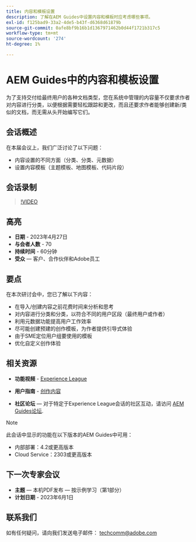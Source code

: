 ```yaml
---
title: 内容和模板设置
description: 了解在AEM Guides中设置内容和模板时应考虑哪些事项。
exl-id: f125bad9-33a2-4de5-b43f-d6368d61879b
source-git-commit: 0afe8bf9b16b1d1367971462b0d44f1721b317c5
workflow-type: tm+mt
source-wordcount: '274'
ht-degree: 1%

---
```


# AEM Guides中的内容和模板设置

为了支持交付给最终用户的各种文档类型，您在系统中管理的内容量不仅要求作者对内容进行分类，以便根据需要轻松跟踪和更改，而且还要求作者能够创建新/类似的文档，而无需从头开始编写它们。


## 会话概述

在本届会议上，我们广泛讨论了以下问题：

- 内容设置的不同方面（分类、分类、元数据）
- 设置内容模板（主题模板、地图模板、代码片段）


## 会话录制

>[!VIDEO](https://video.tv.adobe.com/v/3419004/guides-templates-author-templates?quality=12&learn=on)


## 高亮

- **日期** - 2023年4月27日
- **与会者人数** - 70
- **持续时间** - 60分钟
- **受众**  — 客户、合作伙伴和Adobe员工


## 要点

在本次研讨会中，您已了解以下内容：

- 在导入/创建内容之前花费时间来分析和思考
- 对内容进行分类和分类，以符合不同的用户区段（最终用户或作者）
- 利用元数据功能提高用户工作效率
- 尽可能创建预建的创作模板，为作者提供引导式体验
- 由于SME定位用户组要使用的模板
- 优化自定义创作体验



## 相关资源

- **功能视频** -  [Experience League](https://experienceleague.adobe.com/docs/experience-manager-guides-learn/videos/advanced-user-guide/folder-profiles.html)

- **用户指南** - [创作内容](/help/product-guide/user-guide/reports-intro.md)

- **社区论坛**  — 对于特定于Experience League会话的社区互动，请访问  [AEM Guides论坛](https://experienceleaguecommunities.adobe.com/t5/experience-manager-guides/bd-p/xml-documentation-discussions).

>[!NOTE]
>
> 此会话中显示的功能在以下版本的AEM Guides中可用：
>
> - 内部部署：4.2或更高版本
> - Cloud Service：2303或更高版本


## 下一次专家会议

- **主题**  — 本机PDF发布 — 按示例学习（第1部分）
- **计划日期** - 2023年6月1日


## 联系我们

如有任何疑问，请向我们发送电子邮件： <techcomm@adobe.com>
